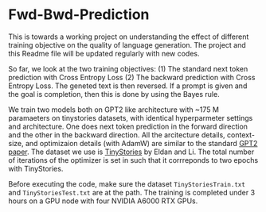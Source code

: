 # Fwd-Bwd-Prediction
This is towards a working project on understanding the effect of different training objective on the quality of language generation. The project and this Readme file will be updated regularly with new codes.

So far, we look at the two training objectives:
(1) The standard next token prediction with Cross Entropy Loss 
(2) The backward prediction with Cross Entropy Loss. The geneted text is then reversed. If a prompt is given and the goal is completion, then this is done by using the Bayes rule. 

We train two models both on GPT2 like architecture with ~175 M paramaeters on tinystories datasets, with identical hyperparmeter settings and architecture. One does next token prediction in the forward direction and the other in the backward direction. All the arcitecture details, context-size, and optimizaion details (with AdamW) are similar to the standard [GPT2 paper](https://cdn.openai.com/better-language-models/language_models_are_unsupervised_multitask_learners.pdf). The dataset we use is [TinyStories](https://huggingface.co/datasets/roneneldan/TinyStories) by Eldan and Li. The total number of iterations of the optimizer is set in such that it corrreponds to two epochs with TinyStories.

Before executing the code, make sure the dataset `TinyStoriesTrain.txt` and `TinyStoriesTest.txt` are at the path. The training is completed under 3 hours on a GPU node with four NVIDIA A6000 RTX GPUs.
